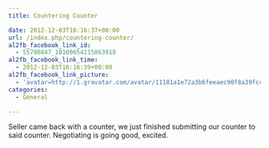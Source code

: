 ```yaml
---
title: Countering Counter

date: 2012-12-03T16:16:37+00:00
url: /index.php/countering-counter/
al2fb_facebook_link_id:
  - 55700847_10100654115863918
al2fb_facebook_link_time:
  - 2012-12-03T16:16:39+00:00
al2fb_facebook_link_picture:
  - 'avatar=http://1.gravatar.com/avatar/11181a1e72a3b6feeaec90f8a39fcc2f?s=96&amp;d=http%3A%2F%2F1.gravatar.com%2Favatar%2Fad516503a11cd5ca435acc9bb6523536%3Fs%3D96&amp;r=G'
categories:
  - General

---
```

Seller came back with a counter, we just finished submitting our counter to said counter. Negotiating is going good, excited.